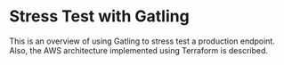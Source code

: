# Stress Test with Gatling

This is an overview of using Gatling to stress test a production endpoint. Also, the AWS architecture implemented using Terraform is described.
